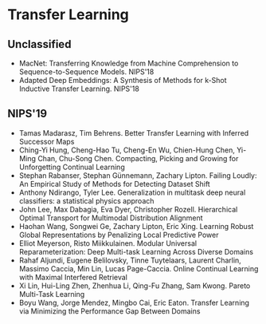# Transfer Learning

## Unclassified
- MacNet: Transferring Knowledge from Machine Comprehension to Sequence-to-Sequence Models. NIPS'18
- Adapted Deep Embeddings: A Synthesis of Methods for k-Shot Inductive Transfer Learning. NIPS'18

## NIPS'19
- Tamas Madarasz, Tim Behrens. Better Transfer Learning with Inferred Successor Maps
- Ching-Yi Hung, Cheng-Hao Tu, Cheng-En Wu, Chien-Hung Chen, Yi-Ming Chan, Chu-Song Chen. Compacting, Picking and Growing for Unforgetting Continual Learning
- Stephan Rabanser, Stephan Günnemann, Zachary Lipton. Failing Loudly: An Empirical Study of Methods for Detecting Dataset Shift
- Anthony Ndirango, Tyler Lee. Generalization in multitask deep neural classifiers: a statistical physics approach
- John Lee, Max Dabagia, Eva Dyer, Christopher Rozell. Hierarchical Optimal Transport for Multimodal Distribution Alignment
- Haohan Wang, Songwei Ge, Zachary Lipton, Eric Xing. Learning Robust Global Representations by Penalizing Local Predictive Power
- Elliot Meyerson, Risto Miikkulainen. Modular Universal Reparameterization: Deep Multi-task Learning Across Diverse Domains
- Rahaf Aljundi, Eugene Belilovsky, Tinne Tuytelaars, Laurent Charlin, Massimo Caccia, Min Lin, Lucas Page-Caccia. Online Continual Learning with Maximal Interfered Retrieval
- Xi Lin, Hui-Ling Zhen, Zhenhua Li, Qing-Fu Zhang, Sam Kwong. Pareto Multi-Task Learning
- Boyu Wang, Jorge Mendez, Mingbo Cai, Eric Eaton. Transfer Learning via Minimizing the Performance Gap Between Domains
